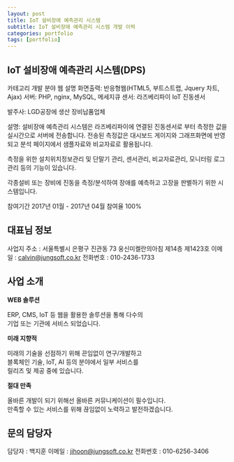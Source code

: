 ```yaml
---
layout: post
title: IoT 설비장애 예측관리 시스템
subtitle: IoT 설비장애 예측관리 시스템 개발 이력
categories: portfolio
tags: [portfolio]
---
```


## IoT 설비장애 예측관리 시스템(DPS)

카테고리	개발
분야	웹
설명
화면출력: 반응형웹(HTML5, 부트스트랩, Jquery 차트, Ajax)
서버: PHP, nginx, MySQL, 메세지큐
센서: 라즈베리파이 IoT 진동센서

발주사: LGD공장에 생산 장비납품업체

설명:
설비장애 예측관리 시스템은
라즈베리파이에 연결된 진동센서로 부터 측정한 값을 실시간으로 서버에 전송합니다.
전송된 측정값은 대시보드 게이지와 그래프화면에 반영되고 분석 페이지에서 샘플자료와 비교자료로 활용됩니다.

측정을 위한 설치위치정보관리 및 단말기 관리, 센서관리, 비교자료관리, 모니터링 로그관리 등의 기능이 있습니다.

각종설비 또는 장비에 진동을 측정/분석하여 장애를 예측하고
고장을 판별하기 위한 시스템입니다.

참여기간	2017년 01월 - 2017년 04월
참여율	100%

## 대표님 정보

사업지 주소 : 서울특별시 은평구 진관동 73 웅신미켈란의아침 제14층 제1423호
이메일 : calvin@jungsoft.co.kr
전화번호 : 010-2436-1733


## 사업 소개

**WEB 솔루션**

ERP, CMS, IoT 등 웹을 활용한 솔루션을 통해 다수의  
기업 또는 기관에 서비스 되었습니다.

**미래 지향적**

미래의 기술을 선점하기 위해 끈임없이 연구/개발하고  
블록체인 기술, IoT, AI 등의 분야에서 일부 서비스를  
릴리즈 및 제공 중에 있습니다.

**절대 만족**

올바른 개발이 되기 위해선 올바른 커뮤니케이션이 필수입니다.  
만족할 수 있는 서비스를 위해 끊임없이 노력하고 발전하겠습니다.


## 문의 담당자

담당자 : 백지훈
이메일 : jihoon@jungsoft.co.kr
전화번호 : 010-6256-3406
